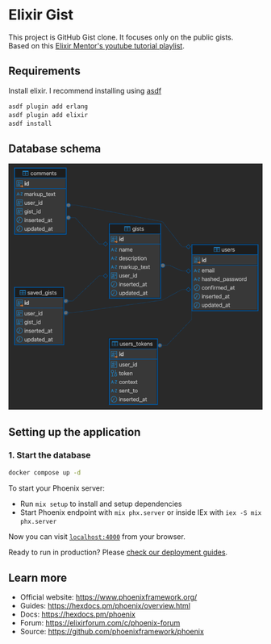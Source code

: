 # Elixir Gist
This project is GitHub Gist clone. It focuses only on the public gists. \
Based on this [Elixir Mentor's youtube tutorial playlist](https://www.youtube.com/watch?v=OMKugMwRrko&list=PL2Rv8vpZJz4x1Svv79WdT0Da42kWt_hQ0&index=2).

## Requirements
Install elixir. I recommend installing using [asdf](https://asdf-vm.com/)
```bash
asdf plugin add erlang
asdf plugin add elixir
asdf install
```

## Database schema 
![Database Schema](docs/database-schema.png)

## Setting up the application
### 1. Start the database
```bash
docker compose up -d
```

To start your Phoenix server:

  * Run `mix setup` to install and setup dependencies
  * Start Phoenix endpoint with `mix phx.server` or inside IEx with `iex -S mix phx.server`

Now you can visit [`localhost:4000`](http://localhost:4000) from your browser.

Ready to run in production? Please [check our deployment guides](https://hexdocs.pm/phoenix/deployment.html).

## Learn more

  * Official website: https://www.phoenixframework.org/
  * Guides: https://hexdocs.pm/phoenix/overview.html
  * Docs: https://hexdocs.pm/phoenix
  * Forum: https://elixirforum.com/c/phoenix-forum
  * Source: https://github.com/phoenixframework/phoenix
